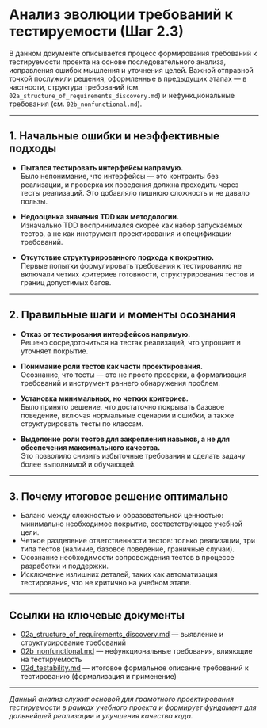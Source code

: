 
# Анализ эволюции требований к тестируемости (Шаг 2.3)

В данном документе описывается процесс формирования требований к тестируемости проекта на основе последовательного анализа, исправления ошибок мышления и уточнения целей. Важной отправной точкой послужили решения, оформленные в предыдущих этапах — в частности, структура требований (см. `02a_structure_of_requirements_discovery.md`) и нефункциональные требования (см. `02b_nonfunctional.md`).

---

## 1. Начальные ошибки и неэффективные подходы

- **Пытался тестировать интерфейсы напрямую.**  
  Было непонимание, что интерфейсы — это контракты без реализации, и проверка их поведения должна проходить через тесты реализаций. Это добавляло лишнюю сложность и не давало пользы.

- **Недооценка значения TDD как методологии.**  
  Изначально TDD воспринимался скорее как набор запускаемых тестов, а не как инструмент проектирования и спецификации требований.

- **Отсутствие структурированного подхода к покрытию.**  
  Первые попытки формулировать требования к тестированию не включали четких критериев готовности, структурирования тестов и границ допустимых багов.

---

## 2. Правильные шаги и моменты осознания

- **Отказ от тестирования интерфейсов напрямую.**  
  Решено сосредоточиться на тестах реализаций, что упрощает и уточняет покрытие.

- **Понимание роли тестов как части проектирования.**  
  Осознание, что тесты — это не просто проверки, а формализация требований и инструмент раннего обнаружения проблем.

- **Установка минимальных, но четких критериев.**  
  Было принято решение, что достаточно покрывать базовое поведение, включая нормальные сценарии и ошибки, а также структурировать тесты по классам.

- **Выделение роли тестов для закрепления навыков, а не для обеспечения максимального качества.**  
  Это позволило снизить избыточные требования и сделать задачу более выполнимой и обучающей.

---

## 3. Почему итоговое решение оптимально

- Баланс между сложностью и образовательной ценностью: минимально необходимое покрытие, соответствующее учебной цели.  
- Четкое разделение ответственности тестов: только реализации, три типа тестов (наличие, базовое поведение, граничные случаи).  
- Осознание необходимости сопровождения тестов в процессе разработки и поддержки.  
- Исключение излишних деталей, таких как автоматизация тестирования, что не критично на учебном этапе.

---

## Ссылки на ключевые документы

- [02a_structure_of_requirements_discovery.md](./02a_structure_of_requirements_discovery.md) — выявление и структурирование требований  
- [02b_nonfunctional.md](../decisions/02c_nonfunctional.md) — нефункциональные требования, влияющие на тестируемость  
- [02d_testability.md](../decisions/02d_testability.md) — итоговое формальное описание требований к тестированию (формализация и применение)

---

*Данный анализ служит основой для грамотного проектирования тестируемости в рамках учебного проекта и формирует фундамент для дальнейшей реализации и улучшения качества кода.*
